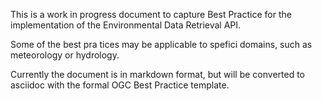 This is a work in progress document to capture Best Practice for the implementation of the Environmental Data Retrieval API.

Some of the best pra tices may be applicable to spefici domains, such as meteorology or hydrology.

Currently the document is in markdown format, but will be converted to asciidoc with the formal OGC Best Practice template.
